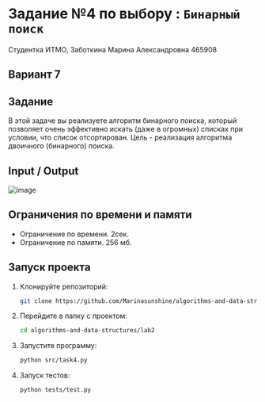 # Задание №4 по выбору  : `Бинарный поиск`
Студентка ИТМО,  Заботкина Марина Александровна 465908

## Вариант 7

## Задание 
В этой задаче вы реализуете алгоритм бинарного поиска, который позволяет
очень эффективно искать (даже в огромных) списках при условии, что список
отсортирован. Цель - реализация алгоритма двоичного (бинарного) поиска.

## Input / Output 

![image](https://github.com/user-attachments/assets/8eb9648b-3216-44b7-9b64-b74887343056)

## Ограничения по времени и памяти

- Ограничение по времени. 2сек.
- Ограничение по памяти. 256 мб.


## Запуск проекта
1. Клонируйте репозиторий:
   ```bash
   git clone https://github.com/Marinasunshine/algorithms-and-data-structures.git
   ```
2. Перейдите в папку с проектом:
   ```bash
   cd algorithms-and-data-structures/lab2
   ```
3. Запустите программу:
   ```bash
   python src/task4.py
   ```

4. Запуск тестов:
   ```bash
   python tests/test.py
   ```
